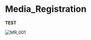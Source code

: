 # Media_Registration

<b>TEST</B>

<p align="center">
 
 ![MR_001](https://user-images.githubusercontent.com/14056593/62061092-125d1880-b1ec-11e9-95be-a77a03ad543a.JPG)
 
</p>



